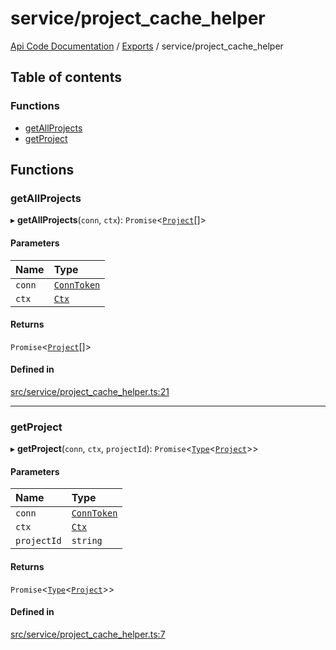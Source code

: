 # service/project\_cache\_helper
 
[Api Code Documentation](../README.md) / [Exports](../modules.md) / service/project\_cache\_helper

## Table of contents

### Functions

- [getAllProjects](service_project_cache_helper.md#getallprojects)
- [getProject](service_project_cache_helper.md#getproject)

## Functions

### getAllProjects

▸ **getAllProjects**(`conn`, `ctx`): `Promise`\<[`Project`](../interfaces/service_domain_workflow_project.Project.md)[]\>

#### Parameters

| Name | Type |
| :------ | :------ |
| `conn` | [`ConnToken`](service_conn.md#conntoken) |
| `ctx` | [`Ctx`](../interfaces/lib_ctx.Ctx.md) |

#### Returns

`Promise`\<[`Project`](../interfaces/service_domain_workflow_project.Project.md)[]\>

#### Defined in

[src/service/project_cache_helper.ts:21](https://github.com/openkfw/TruBudget/blob/d07ad94/api/src/service/project_cache_helper.ts#L21)

___

### getProject

▸ **getProject**(`conn`, `ctx`, `projectId`): `Promise`\<[`Type`](result.md#type)\<[`Project`](../interfaces/service_domain_workflow_project.Project.md)\>\>

#### Parameters

| Name | Type |
| :------ | :------ |
| `conn` | [`ConnToken`](service_conn.md#conntoken) |
| `ctx` | [`Ctx`](../interfaces/lib_ctx.Ctx.md) |
| `projectId` | `string` |

#### Returns

`Promise`\<[`Type`](result.md#type)\<[`Project`](../interfaces/service_domain_workflow_project.Project.md)\>\>

#### Defined in

[src/service/project_cache_helper.ts:7](https://github.com/openkfw/TruBudget/blob/d07ad94/api/src/service/project_cache_helper.ts#L7)
